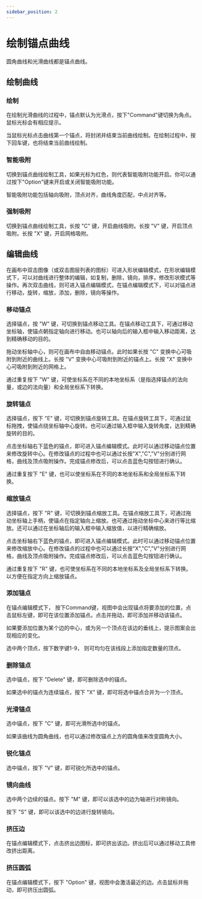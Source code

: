 ```yaml
---
sidebar_position: 2
---
```


# 绘制锚点曲线
圆角曲线和光滑曲线都是锚点曲线。

## 绘制曲线
### 绘制
在绘制光滑曲线的过程中，锚点默认为光滑点，按下"Command"键切换为角点。鼠标光标会有相应提示。

当鼠标光标点击曲线第一个锚点，将封闭并结束当前曲线绘制。在绘制过程中，按下回车键，也将结束当前曲线绘制。

### 智能吸附
切换到锚点曲线绘制工具，如果光标为红色，则代表智能吸附功能开启。你可以通过按下"Option"键来开启或关闭智能吸附功能。

智能吸附功能包括轴向吸附，顶点对齐，曲线角度匹配，中点对齐等。

### 强制吸附
切换到锚点曲线绘制工具，长按 "C" 键，开启曲线吸附。长按 "V" 键，开启顶点吸附。长按 "X" 键，开启网格吸附。

## 编辑曲线
在画布中双击图像（或双击图层列表的图标）可进入形状编辑模式，在形状编辑模式下，可以对曲线进行整体的编辑，如复制，删除，镜向，排序，修改形状模式等操作。再次双击曲线，则可进入锚点编辑模式，在锚点编辑模式下，可以对锚点进行移动，旋转，缩放，添加，删除，镜向等操作。

### 移动锚点
选择锚点，按 "W" 键，可切换到锚点移动工具。在锚点移动工具下，可通过移动坐标轴，使锚点朝指定轴向进行移动。也可以轴向后的输入框中输入移动距离，达到精确移动的目的。

拖动坐标轴中心，则可在画布中自由移动锚点。此时如果长按 "C" 变换中心可吸附到附近的曲线上。长按 "V" 变换中心可吸附到附近的锚点上。长按 "X" 变换中心可吸附到附近的网格上。

通过重复按下 "W" 键，可使坐标系在不同的本地坐标系（是指选择锚点的法向量，或边的法向量）和全局坐标系下转换。

### 旋转锚点
选择锚点，按下 "E" 键，可切换到锚点旋转工具。在锚点旋转工具下，可通过鼠标拖拽，使锚点绕坐标轴中心旋转。也可以通过输入框中输入旋转角度，达到精确旋转的目的。

点击坐标轴右下蓝色的锚点，即可进入锚点编辑模式。此时可以通过移动锚点位置来修改旋转中心。在修改锚点的过程中也可以通过长按"X","C","V"分别进行网格，曲线及顶点吸附操作。完成锚点修改后，可以点击蓝色勾按钮进行确认。

通过重复按下 "E" 键，也可以使坐标系在不同的本地坐标系和全局坐标系下转换。

### 缩放锚点
选择锚点，按下 "R" 键，可切换到锚点缩放工具。在锚点缩放工具下，可通过拖动坐标轴上手柄，使锚点在指定轴向上缩放。也可通过拖动坐标中心来进行等比缩放。还可以通过在坐标轴后的输入框中输入缩放值，以进行精确缩放。

点击坐标轴右下蓝色的锚点，即可进入锚点编辑模式。此时可以通过移动锚点位置来修改缩放中心。在修改锚点的过程中也可以通过长按"X","C","V"分别进行网格，曲线及顶点吸附操作。完成锚点修改后，可以点击蓝色勾按钮进行确认。

通过重复按下 "R" 键，也可使坐标系在不同的本地坐标系及全局坐标系下转换。以方便在指定方向上缩放锚点。

### 添加锚点
在锚点编辑模式下， 按下Command键，视图中会出现锚点将要添加的位置，点击鼠标左键，即可在该位置添加锚点。点击并拖动，即可添加并移动该锚点。

如果要添加位置为某个边的中心，或为另一个顶点在该边的垂线上，提示图案会出现相应的变化。

选中两个顶点，按下数字键1-9， 则可均匀在该线段上添加指定数量的顶点。

### 删除锚点
选中锚点，按下 "Delete" 键，即可删除选中的锚点。

如果选中的锚点为连续锚点，按下 "X" 键，即可将选中锚点合并为一个顶点。

### 光滑锚点
选中锚点，按下 "C" 键，即可光滑所选中的锚点。

如果该曲线为圆角曲线，也可以通过修改锚点上方的圆角值来改变圆角大小。

### 锐化锚点
选中锚点，按下 "V" 键，即可锐化所选中的锚点。

### 镜向曲线
选中两个边续的锚点。按下 "M" 键，即可以该选中的边为轴进行对称镜向。

按下 "S" 键，即可以该选中的边进行旋转镜向。

### 挤压边

在锚点编辑模式下，点击挤出边图标，即可挤出该边。挤出后可以通过移动工具修改挤出距离。

### 挤压圆弧

在锚点编辑模式下，按下 "Option" 键，视图中会激活最近的边。点击鼠标并拖动，即可挤压出圆弧。



